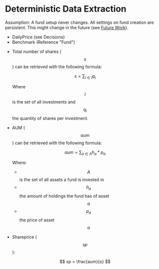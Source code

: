 # Deterministic Data Extraction

Assumption: A fund setup never changes. All settings on fund creation are persistent. This might change in the future (see [Future Work](...)).

- DailyPrice (see Decisions)
- Benchmark (Reference "Fund")

* Total number of shares ($$ s $$) can be retrieved with the following formula:

  <!-- prettier-ignore -->
  $$
  s = \displaystyle\sum_{i \in I} q_i
  $$

  Where $$ I $$ is the set of all investments and $$ q_i $$ the quantity of shares per investment.

* AUM ($$ aum $$) can be retrieved with the following formula:

  <!-- prettier-ignore -->
  $$
  aum = \displaystyle\sum_{a \in A} h_a * p_a
  $$

  Where:

  - $$ A $$ is the set of all assets a fund is invested in
  - $$ h_a $$ the amount of holdings the fund has of asset $$ a $$
  - $$ p_a $$ the price of asset $$ a $$

* Shareprice ($$ sp $$):

  <!-- prettier-ignore -->
  $$
  sp = \frac{aum}{s}
  $$
